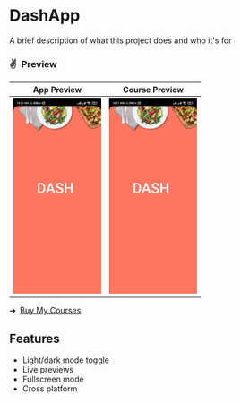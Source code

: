 
# DashApp

A brief description of what this project does and who it's for

### ✌&ensp;Preview

|              App Preview             |             Course Preview           |
| :----------------------------------: | :----------------------------------: |
| <img src="https://raw.githubusercontent.com/cyber-evangelists/DashApp/main/assets/app/1678928428862.jpg" height="350"> | <img src="https://raw.githubusercontent.com/cyber-evangelists/DashApp/main/assets/app/1678928428862.jpg" height="350">|

➜&ensp;[Buy My Courses](https://johannesmilke.teachable.com/p/home "Buy My Courses")


## Features

- Light/dark mode toggle
- Live previews
- Fullscreen mode
- Cross platform

